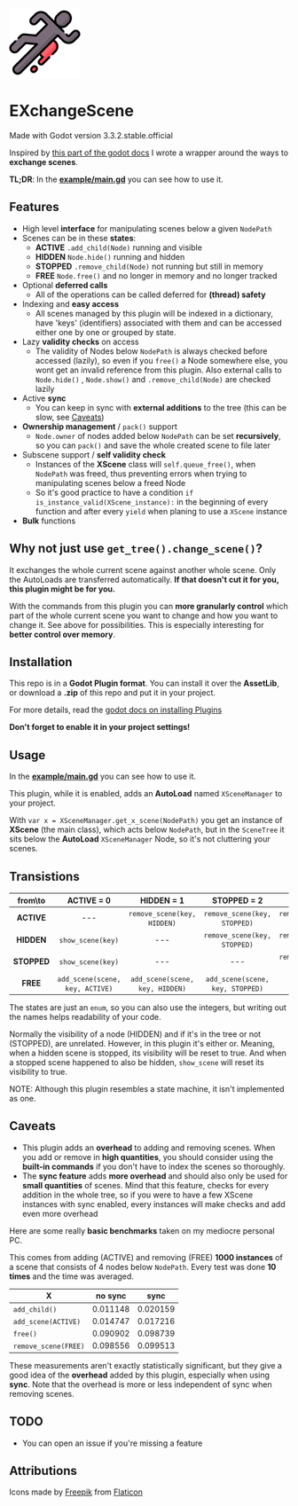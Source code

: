 ![EXchangeScene](https://raw.githubusercontent.com/aMOPel/godot-EXchangeScene/main/crime-scene.png)


# EXchangeScene

Made with Godot version 3.3.2.stable.official

Inspired by [this part of the godot
docs](https://docs.godotengine.org/en/stable/tutorials/misc/change_scenes_manually.html#doc-change-scenes-manually)
I wrote a wrapper around the ways to __exchange scenes__.

__TL;DR__:
In the [__example/main.gd__](example/main.gd) you can see how to use it.

## Features

  - High level __interface__ for manipulating scenes below a given `NodePath`
  - Scenes can be in these __states__:
    + __ACTIVE__  `.add_child(Node)` running and visible
    + __HIDDEN__  `Node.hide()` running and hidden
    + __STOPPED__ `.remove_child(Node)` not running but still in memory
    + __FREE__    `Node.free()` and no longer in memory and no longer tracked
  - Optional __deferred calls__
    + All of the operations can be called deferred for __(thread) safety__
  - Indexing and __easy access__
    + All scenes managed by this plugin will be indexed in a dictionary, have 'keys' (identifiers) associated with them and can be accessed either one by one or grouped by state. 
  - Lazy __validity checks__ on access
    + The validity of Nodes below `NodePath` is always checked before accessed (lazily), so even if you `free()` a Node somewhere else, you wont get an invalid reference from this plugin.  Also external calls to `Node.hide()` , `Node.show()` and `.remove_child(Node)` are checked lazily
  - Active __sync__
    + You can keep in sync with __external additions__ to the tree (this can be slow, see [Caveats](#Caveats))
  - __Ownership management__ / `pack()` support
    + `Node.owner` of nodes added below `NodePath` can be set __recursively__, so you can `pack()` and save the whole created scene to file later
  - Subscene support / __self validity check__
    + Instances of the __XScene__ class will `self.queue_free()`, when `NodePath` was freed, thus preventing errors when trying to manipulating scenes below a freed Node
    + So it's good practice to have a condition `if is_instance_valid(XScene_instance):` in the beginning of every function and after every `yield` when planing to use a `XScene` instance
  - __Bulk__ functions

## Why not just use `get_tree().change_scene()`?

It exchanges the whole current scene against another whole scene. Only the
AutoLoads are transferred automatically. __If that doesn't cut it for you, this
plugin might be for you.__

With the commands from this plugin you can __more granularly control__ which 
part of the whole current scene you want to change and how you want to change it. 
See above for possibilities. This is especially interesting for __better control over memory__.

## Installation

This repo is in a __Godot Plugin format__. You can install it over the 
__AssetLib__, or download a __.zip__ of this repo and put it in your project.

For more details, read the [godot docs on installing Plugins 
](https://docs.godotengine.org/en/stable/tutorials/plugins/editor/installing_plugins.html)

__Don't forget to enable it in your project settings!__

## Usage

In the [__example/main.gd__](example/main.gd) you can see how to use it.

This plugin, while it is enabled, adds an __AutoLoad__ named `XSceneManager` to 
your project.

With `var x = XSceneManager.get_x_scene(NodePath)` you get an instance of __XScene__ (the main class), which acts below 
`NodePath`, but in the `SceneTree` it sits below the __AutoLoad__ `XSceneManager` Node, 
so it's not cluttering your scenes.

## Transistions


| from\to | ACTIVE = 0 | HIDDEN = 1 | STOPPED = 2 | FREE = 3 |
|:---:|:---:|:---:|:---:|:---:|
|__ACTIVE__|---|`remove_scene(key, HIDDEN)`|`remove_scene(key, STOPPED)`|`remove_scene(key, FREE)`|
|__HIDDEN__|`show_scene(key)`|---|`remove_scene(key, STOPPED)`|`remove_scene(key, FREE)`|
|__STOPPED__|`show_scene(key)`|---|---|`remove_scene(key, FREE)`|
|__FREE__ |`add_scene(scene, key, ACTIVE)`|`add_scene(scene, key, HIDDEN)`|`add_scene(scene, key, STOPPED)`|---|

The states are just an `enum`, so you can also use the integers, but writing out 
the names helps readability of your code.

Normally the visibility of a node (HIDDEN) and if it's in the tree or not 
(STOPPED), are unrelated. However, in this plugin it's either or. Meaning, when 
a hidden scene is stopped, its visibility will be reset to true. And when a
stopped scene happened to also be hidden, `show_scene` will reset its visibility 
to true.

NOTE: Although this plugin resembles a state machine, it isn't implemented as 
one.

## Caveats

  - This plugin adds an __overhead__ to adding and removing scenes. When you add or remove in __high quantities__, you should consider using the __built-in commands__ if you don't have to index the scenes so thoroughly.
  - The __sync feature__ adds __more overhead__ and should also only be used for __small quantities__ of scenes. Mind that this feature, checks for every addition in the whole tree, so if you were to have a few XScene instances with sync enabled, every instances will make checks and add even more overhead

Here are some really __basic benchmarks__ taken on my mediocre personal PC.

This comes from adding (ACTIVE) and removing (FREE) __1000 instances__ of a scene 
that consists of 4 nodes below `NodePath`. Every test was done __10 times__ and the 
time was averaged.

|X|no sync|sync|
|---|---|---|
|`add_child()`|0.011148|0.020159|
|`add_scene(ACTIVE)`|0.014747|0.017216|
|`free()`|0.090902|0.098739|
|`remove_scene(FREE)`|0.098556|0.099513|

These measurements aren't exactly statistically significant, but they give a good 
idea of the __overhead__ added by this plugin, especially when using __sync__. Note that
the overhead is more or less independent of sync when removing scenes.

## TODO

  - You can open an issue if you're missing a feature

## Attributions

Icons made by [Freepik](https://www.freepik.com) from
[Flaticon](https://www.flaticon.com/)
